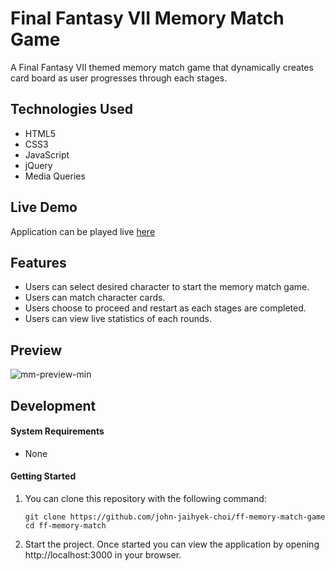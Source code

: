 # Final Fantasy VII Memory Match Game

A Final Fantasy VII themed memory match game that dynamically creates card board as user progresses through each stages.

## Technologies Used

- HTML5
- CSS3
- JavaScript
- jQuery
- Media Queries

## Live Demo

Application can be played live [here](https://ff-memory-match.johnjhc.com)

## Features

- Users can select desired character to start the memory match game.
- Users can match character cards.
- Users choose to proceed and restart as each stages are completed.
- Users can view live statistics of each rounds.

## Preview

![mm-preview-min](https://user-images.githubusercontent.com/57784907/78731438-95467f00-78f4-11ea-8191-fa5a1e1c7b8b.gif)

## Development

#### System Requirements

- None

#### Getting Started

1. You can clone this repository with the following command:

    ```shell
    git clone https://github.com/john-jaihyek-choi/ff-memory-match-game
    cd ff-memory-match
    ```
1. Start the project. Once started you can view the application by opening http://localhost:3000 in your browser.
